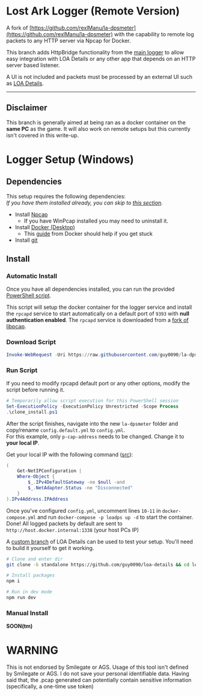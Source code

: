 # Lost Ark Logger (Remote Version)

A fork of [https://github.com/rexlManu/la-dpsmeter](https://github.com/rexlManu/la-dpsmeter) with the capability to remote log packets to any HTTP server via Npcap for Docker.  

This branch adds HttpBridge functionality from the [main logger](https://github.com/shalzuth/LostArkLogger) to allow easy integration with LOA Details or any other app that depends on an HTTP server based listener.  

A UI is not included and packets must be processed by an external UI such as [LOA Details](https://github.com/karaeren/loa-details).  

---
## Disclaimer
This branch is generally aimed at being ran as a docker container on the **same PC** as the game. It will also work on remote setups but this currently isn't covered in this write-up.

# Logger Setup (Windows)

## Dependencies

This setup requires the following dependencies:  
*If you have them installed already, you can skip to [this section](#automatic-install).*
- Install [Npcap](https://npcap.com/dist/npcap-1.71.exe)
  - If you have WinPcap installed you may need to uninstall it.
- Install [Docker (Desktop)](https://desktop.docker.com/win/main/amd64/Docker%20Desktop%20Installer.exe)
  - This [guide](https://docs.docker.com/desktop/install/windows-install/) from Docker should help if you get stuck
- Install [git](https://github.com/git-for-windows/git/releases/download/v2.37.3.windows.1/Git-2.37.3-64-bit.exe)

## Install

### Automatic Install
Once you have all dependencies installed, you can run the provided [PowerShell script](https://github.com/guy0090/la-dpsmeter/blob/standalone/clone_install.ps1).  

This script will setup the docker container for the logger service and install the `rpcapd` service to start automatically on a default port of `9393` with **null authentication enabled**. The `rpcapd` service is downloaded from a [fork of libpcap](https://github.com/guy0090/libpcap).  

### Download Script
```PowerShell
Invoke-WebRequest -Uri https://raw.githubusercontent.com/guy0090/la-dpsmeter/standalone/clone_install.ps1 -OutFile .\clone_install.ps1
```
### Run Script  
If you need to modify rpcapd default port or any other options, modify the script before running it.
```PowerShell
# Temporarily allow script execution for this PowerShell session
Set-ExecutionPolicy -ExecutionPolicy Unrestricted -Scope Process
.\clone_install.ps1
```

After the script finishes, navigate into the new `la-dpsmeter` folder and copy/rename `config.default.yml` to `config.yml`.  
For this example, only `p-cap-address` needs to be changed. Change it to **your local IP**.

Get your local IP with the following command ([src](https://stackoverflow.com/a/44685122)):
```PowerShell
(
    Get-NetIPConfiguration |
    Where-Object {
        $_.IPv4DefaultGateway -ne $null -and
        $_.NetAdapter.Status -ne "Disconnected"
    }
).IPv4Address.IPAddress
```

Once you've configured `config.yml`, uncomment lines `10-11` in `docker-compose.yml` and run `docker-compose -p loadps up -d` to start the container.  
Done! All logged packets by default are sent to `http://host.docker.internal:1338` (your host PCs IP)  

A [custom branch](https://github.com/guy0090/loa-details/tree/standalone) of LOA Details can be used to test your setup. You'll need to build it yourself to get it working.

```bash
# Clone and enter dir
git clone -b standalone https://github.com/guy0090/loa-details && cd loa-details

# Install packages
npm i

# Run in dev mode
npm run dev
```

### Manual Install
**SOON(tm)**

# WARNING
This is not endorsed by Smilegate or AGS. Usage of this tool isn't defined by Smilegate or AGS. I do not save your personal identifiable data. Having said that, the .pcap generated can potentially contain sensitive information (specifically, a one-time use token)
  